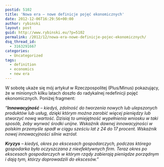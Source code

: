 ```yaml
---
postid: 5102
title: 'Nowa era – nowe definicje pojęć ekonomicznych'
date: 2012-12-06T16:29:56+00:00
author: rybinski
layout: post
guid: http://www.rybinski.eu/?p=5102
permalink: /2012/12/nowa-era-nowe-definicje-pojec-ekonomicznych/
dsq_thread_id:
  - 3163291667
categories:
  - Uncategorized
tags:
  - definition
  - economics
  - new era
---
```

W sobotę ukaże się mój artykuł w Rzeczpospolitej (Plus/Minus) pokazujący, że w minionych kilku latach doszło do radykalnej redefinicji pojęć ekonomicznych. Poniżej fragment:

_“**Innowacyjność** – kiedyś, zdolność do tworzenia nowych lub ulepszonych produktów lub usług, dzięki którym można zarobić więcej pieniędzy lub stworzyć nową wartość. Dzisiaj to umiejętność wypełnienia wniosku w taki sposób, żeby wyrwać środki unijne. Wskaźnik dawnej innowacyjności w polskim przemyśle spadł w ciągu sześciu lat z 24 do 17 procent. Wskaźnik nowej innowacyjności silnie wzrósł._

_**Kryzys** – kiedyś, okres po ekscesach gospodarczych, podczas którego gospodarka była oczyszczana z nieefektywnych firm. Teraz okres po ekscesach gospodarczych w którym rządy zabierają pieniądze porządnym i dają tym, którzy doprowadzili do ekscesów.”_
